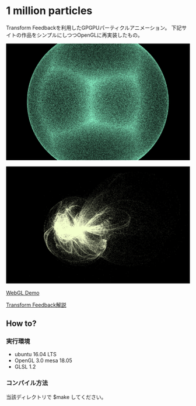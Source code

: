 # 1 million particles
Transform Feedbackを利用したGPGPUパーティクルアニメーション。
下記サイトの作品をシンプルにしつつOpenGLに再実装したもの。

![Demo1](./img/1.png "demo1")

![Demo2](./img/2.png "demo2")

[WebGL Demo](https://wgld.org/s/webgl2/sample_015/)

[Transform Feedback解説](https://wgld.org/d/webgl2/w015.html)

## How to?
### 実行環境
* ubuntu 16.04 LTS
* OpenGL 3.0 mesa 18.05
* GLSL 1.2

### コンパイル方法
当該ディレクトリで
    $make
してください。